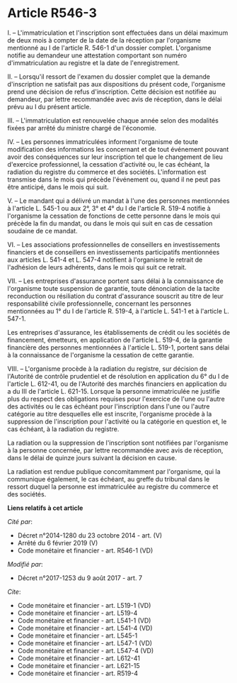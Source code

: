 # Article R546-3

I. – L'immatriculation et l'inscription sont effectuées dans un délai maximum de deux mois à compter de la date de la
réception par l'organisme mentionné au I de l'article R. 546-1 d'un dossier complet. L'organisme notifie au demandeur une
attestation comportant son numéro d'immatriculation au registre et la date de l'enregistrement.

II. – Lorsqu'il ressort de l'examen du dossier complet que la demande d'inscription ne satisfait pas aux dispositions du
présent code, l'organisme prend une décision de refus d'inscription. Cette décision est notifiée au demandeur, par lettre
recommandée avec avis de réception, dans le délai prévu au I du présent article.

III. – L'immatriculation est renouvelée chaque année selon des modalités fixées par arrêté du ministre chargé de l'économie.

IV. – Les personnes immatriculées informent l'organisme de toute modification des informations les concernant et de tout
événement pouvant avoir des conséquences sur leur inscription tel que le changement de lieu d'exercice professionnel, la
cessation d'activité ou, le cas échéant, la radiation du registre du commerce et des sociétés. L'information est transmise
dans le mois qui précède l'événement ou, quand il ne peut pas être anticipé, dans le mois qui suit.

V. – Le mandant qui a délivré un mandat à l'une des personnes mentionnées à l'article L. 545-1 ou aux 2°, 3° et 4° du I de
l'article R. 519-4 notifie à l'organisme la cessation de fonctions de cette personne dans le mois qui précède la fin du
mandat, ou dans le mois qui suit en cas de cessation soudaine de ce mandat.

VI. – Les associations professionnelles de conseillers en investissements financiers et de conseillers en investissements
participatifs mentionnées aux articles L. 541-4 et L. 547-4 notifient à l'organisme le retrait de l'adhésion de leurs
adhérents, dans le mois qui suit ce retrait.

VII. – Les entreprises d'assurance portent sans délai à la connaissance de l'organisme toute suspension de garantie, toute
dénonciation de la tacite reconduction ou résiliation du contrat d'assurance souscrit au titre de leur responsabilité civile
professionnelle, concernant les personnes mentionnées au 1° du I de l'article R. 519-4, à l'article L. 541-1 et à l'article
L. 547-1.

Les entreprises d'assurance, les établissements de crédit ou les sociétés de financement, émetteurs, en application de
l'article L. 519-4, de la garantie financière des personnes mentionnées à l'article L. 519-1, portent sans délai à la
connaissance de l'organisme la cessation de cette garantie.

VIII. – L'organisme procède à la radiation du registre, sur décision de l'Autorité de contrôle prudentiel et de résolution en
application du 6° du I de l'article L. 612-41, ou de l'Autorité des marchés financiers en application du a du III de
l'article L. 621-15. Lorsque la personne immatriculée ne justifie plus du respect des obligations requises pour l'exercice de
l'une ou l'autre des activités ou le cas échéant pour l'inscription dans l'une ou l'autre catégorie au titre desquelles elle
est inscrite, l'organisme procède à la suppression de l'inscription pour l'activité ou la catégorie en question et, le cas
échéant, à la radiation du registre.

La radiation ou la suppression de l'inscription sont notifiées par l'organisme à la personne concernée, par lettre
recommandée avec avis de réception, dans le délai de quinze jours suivant la décision en cause.

La radiation est rendue publique concomitamment par l'organisme, qui la communique également, le cas échéant, au greffe du
tribunal dans le ressort duquel la personne est immatriculée au registre du commerce et des sociétés.

**Liens relatifs à cet article**

_Cité par_:

  - Décret n°2014-1280 du 23 octobre 2014 - art. (V)
  - Arrêté du 6 février 2019 (V)
  - Code monétaire et financier - art. R546-1 (VD)

_Modifié par_:

  - Décret n°2017-1253 du 9 août 2017 - art. 7

_Cite_:

  - Code monétaire et financier - art. L519-1 (VD)
  - Code monétaire et financier - art. L519-4
  - Code monétaire et financier - art. L541-1 (VD)
  - Code monétaire et financier - art. L541-4 (VD)
  - Code monétaire et financier - art. L545-1
  - Code monétaire et financier - art. L547-1 (VD)
  - Code monétaire et financier - art. L547-4 (VD)
  - Code monétaire et financier - art. L612-41
  - Code monétaire et financier - art. L621-15
  - Code monétaire et financier - art. R519-4
